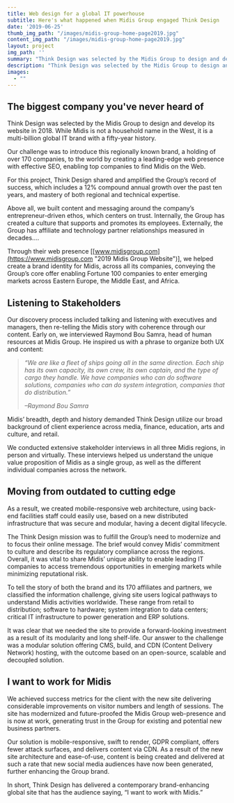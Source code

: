 ```yaml
---
title: Web design for a global IT powerhouse
subtitle: Here's what happened when Midis Group engaged Think Design
date: '2019-06-25'
thumb_img_path: "/images/midis-group-home-page2019.jpg"
content_img_path: "/images/midis-group-home-page2019.jpg"
layout: project
img_path: ''
summary: "Think Design was selected by the Midis Group to design and develop its website in 2018. While Midis is not a household name in the West, it is a multi-billion global IT brand with a fifty-year history."
description: "Think Design was selected by the Midis Group to design and develop its website in 2018. While Midis is not a household name in the West, it is a multi-billion global IT brand with a fifty-year history."
images:
  - ""
---
```

## The biggest company you've never heard of

Think Design was selected by the Midis Group to design and develop its website in 2018. While Midis is not a household name in the West, it is a multi-billion global IT brand with a fifty-year history.

Our challenge was to introduce this regionally known brand, a holding of over 170 companies, to the world by creating a leading-edge web presence with effective SEO, enabling top companies to find Midis on the Web.

For this project, Think Design shared and amplified the Group’s record of success, which includes a 12% compound annual growth over the past ten years, and mastery of both regional and technical expertise.

Above all, we built content and messaging around the company’s entrepreneur-driven ethos, which centers on trust. Internally, the Group has created a culture that supports and promotes its employees. Externally, the Group has affiliate and technology partner relationships measured in decades....

Through their web presence \[[www.midisgroup.com](https://www.midisgroup.com "2019 Midis Group Website")\], we helped create a brand identity for Midis, across all its companies, conveying the Group’s core offer enabling Fortune 100 companies to enter emerging markets across Eastern Europe, the Middle East, and Africa.

## Listening to Stakeholders

Our discovery process included talking and listening with executives and managers, then re-telling the Midis story with coherence through our content. Early on, we interviewed Raymond Bou Samra, head of human resources at Midis Group. He inspired us with a phrase to organize both UX and content:

> _“We are like a fleet of ships going all in the same direction. Each ship has its own capacity, its own crew, its own captain, and the type of cargo they handle. We have companies who can do software solutions, companies who can do system integration, companies that do distribution.”_
>
> _–Raymond Bou Samra_

Midis’ breadth, depth and history demanded Think Design utilize our broad background of client experience across media, finance, education, arts and culture, and retail.

We conducted extensive stakeholder interviews in all three Midis regions, in person and virtually. These interviews helped us understand the unique value proposition of Midis as a single group, as well as the different individual companies across the network.

## Moving from outdated to cutting edge

As a result, we created mobile-responsive web architecture, using back-end facilities staff could easily use, based on a new distributed infrastructure that was secure and modular, having a decent digital lifecycle.

The Think Design mission was to fulfill the Group’s need to modernize and to focus their online message. The brief would convey Midis’ commitment to culture and describe its regulatory compliance across the regions. Overall, it was vital to share Midis’ unique ability to enable leading IT companies to access tremendous opportunities in emerging markets while minimizing reputational risk.

To tell the story of both the brand and its 170 affiliates and partners, we classified the information challenge, giving site users logical pathways to understand Midis activities worldwide. These range from retail to distribution; software to hardware; system integration to data centers; critical IT infrastructure to power generation and ERP solutions.

It was clear that we needed the site to provide a forward-looking investment as a result of its modularity and long shelf-life. Our answer to the challenge was a modular solution offering CMS, build, and CDN (Content Delivery Network) hosting, with the outcome based on an open-source, scalable and decoupled solution.

## I want to work for Midis

We achieved success metrics for the client with the new site delivering considerable improvements on visitor numbers and length of sessions. The site has modernized and future-proofed the Midis Group web-presence and is now at work, generating trust in the Group for existing and potential new business partners.

Our solution is mobile-responsive, swift to render, GDPR compliant, offers fewer attack surfaces, and delivers content via  CDN. As a result of the new site architecture and ease-of-use, content is being created and delivered at such a rate that new social media audiences have now been generated, further enhancing the Group brand.

In short, Think Design has delivered a contemporary brand-enhancing global site that has the audience saying, “I want to work with Midis.”